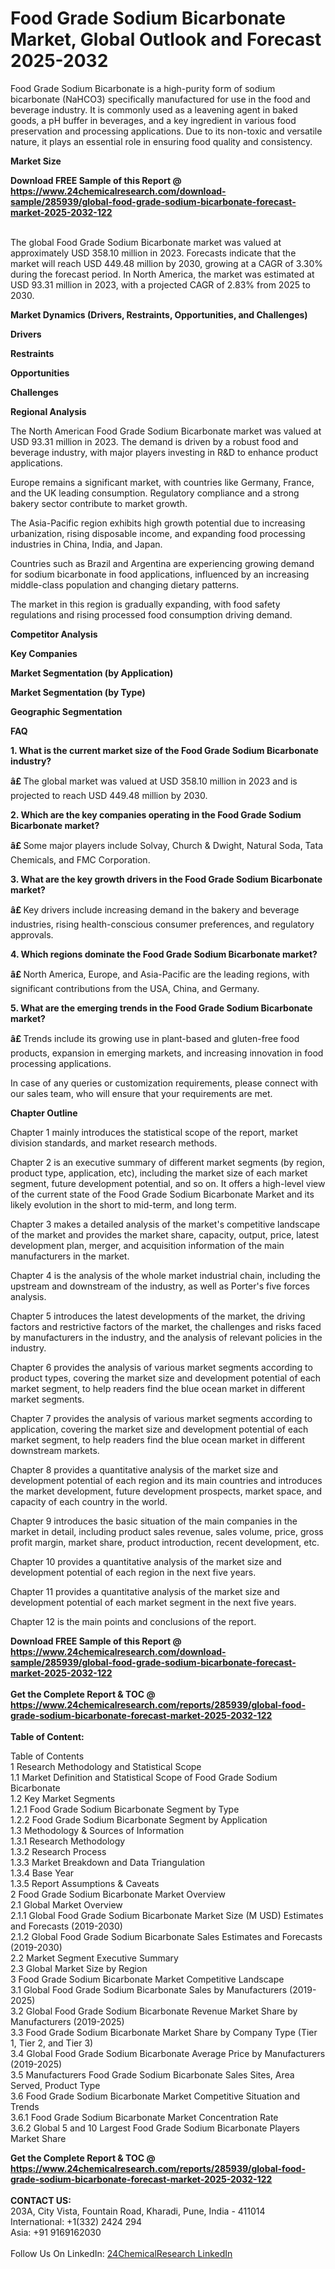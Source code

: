 <h1>Food Grade Sodium Bicarbonate Market, Global Outlook and Forecast 2025-2032</h1><p>Food Grade Sodium Bicarbonate is a high-purity form of sodium bicarbonate (NaHCO3) specifically manufactured for use in the food and beverage industry. It is commonly used as a leavening agent in baked goods, a pH buffer in beverages, and a key ingredient in various food preservation and processing applications. Due to its non-toxic and versatile nature, it plays an essential role in ensuring food quality and consistency.</p><p>
<strong>Market Size</strong></p><p>
</p><div><b>Download FREE Sample of this Report @ 
            <a href="https://www.24chemicalresearch.com/download-sample/285939/global-food-grade-sodium-bicarbonate-forecast-market-2025-2032-122">
            https://www.24chemicalresearch.com/download-sample/285939/global-food-grade-sodium-bicarbonate-forecast-market-2025-2032-122</a></b></div><br><p>The global Food Grade Sodium Bicarbonate market was valued at approximately USD 358.10 million in 2023. Forecasts indicate that the market will reach USD 449.48 million by 2030, growing at a CAGR of 3.30% during the forecast period. In North America, the market was estimated at USD 93.31 million in 2023, with a projected CAGR of 2.83% from 2025 to 2030.</p><p>
<strong>Market Dynamics (Drivers, Restraints, Opportunities, and Challenges)</strong></p><p>
<strong>Drivers</strong></p><p>
</p><p>
<strong>Restraints</strong></p><p>
</p><p>
<strong>Opportunities</strong></p><p>
</p><p>
<strong>Challenges</strong></p><p>
</p><p>
<strong>Regional Analysis</strong></p><p>
</p><p>
</p><p>The North American Food Grade Sodium Bicarbonate market was valued at USD 93.31 million in 2023. The demand is driven by a robust food and beverage industry, with major players investing in R&amp;D to enhance product applications.</p><p>
</p><p>
</p><p>Europe remains a significant market, with countries like Germany, France, and the UK leading consumption. Regulatory compliance and a strong bakery sector contribute to market growth.</p><p>
</p><p>
</p><p>The Asia-Pacific region exhibits high growth potential due to increasing urbanization, rising disposable income, and expanding food processing industries in China, India, and Japan.</p><p>
</p><p>
</p><p>Countries such as Brazil and Argentina are experiencing growing demand for sodium bicarbonate in food applications, influenced by an increasing middle-class population and changing dietary patterns.</p><p>
</p><p>
</p><p>The market in this region is gradually expanding, with food safety regulations and rising processed food consumption driving demand.</p><p>
<strong>Competitor Analysis</strong></p><p>
<strong>Key Companies</strong></p><p>
</p><p>
<strong>Market Segmentation (by Application)</strong></p><p>
</p><p>
<strong>Market Segmentation (by Type)</strong></p><p>
</p><p>
<strong>Geographic Segmentation</strong></p><p>
</p><p>
<strong>FAQ </strong></p><p>
</p><p><strong>1. What is the current market size of the Food Grade Sodium Bicarbonate industry?</strong></p><p>
<strong>â£ </strong>The global market was valued at USD 358.10 million in 2023 and is projected to reach USD 449.48 million by 2030.</p><p>
</p><p><strong>2. Which are the key companies operating in the Food Grade Sodium Bicarbonate market?</strong></p><p>
<strong>â£ </strong>Some major players include Solvay, Church &amp; Dwight, Natural Soda, Tata Chemicals, and FMC Corporation.</p><p>
</p><p><strong>3. What are the key growth drivers in the Food Grade Sodium Bicarbonate market?</strong></p><p>
<strong>â£ </strong>Key drivers include increasing demand in the bakery and beverage industries, rising health-conscious consumer preferences, and regulatory approvals.</p><p>
</p><p><strong>4. Which regions dominate the Food Grade Sodium Bicarbonate market?</strong></p><p>
<strong>â£ </strong>North America, Europe, and Asia-Pacific are the leading regions, with significant contributions from the USA, China, and Germany.</p><p>
</p><p><strong>5. What are the emerging trends in the Food Grade Sodium Bicarbonate market?</strong></p><p>
<strong>â£ </strong>Trends include its growing use in plant-based and gluten-free food products, expansion in emerging markets, and increasing innovation in food processing applications.</p><p>
</p><p>
</p><p>
In case of any queries or customization requirements, please connect with our sales team, who will ensure that your requirements are met.</p><p>
<strong>Chapter Outline</strong></p><p>
Chapter 1 mainly introduces the statistical scope of the report, market division standards, and market research methods.</p><p>
Chapter 2 is an executive summary of different market segments (by region, product type, application, etc), including the market size of each market segment, future development potential, and so on. It offers a high-level view of the current state of the Food Grade Sodium Bicarbonate Market and its likely evolution in the short to mid-term, and long term.</p><p>
Chapter 3 makes a detailed analysis of the market's competitive landscape of the market and provides the market share, capacity, output, price, latest development plan, merger, and acquisition information of the main manufacturers in the market.</p><p>
Chapter 4 is the analysis of the whole market industrial chain, including the upstream and downstream of the industry, as well as Porter's five forces analysis.</p><p>
Chapter 5 introduces the latest developments of the market, the driving factors and restrictive factors of the market, the challenges and risks faced by manufacturers in the industry, and the analysis of relevant policies in the industry.</p><p>
Chapter 6 provides the analysis of various market segments according to product types, covering the market size and development potential of each market segment, to help readers find the blue ocean market in different market segments.</p><p>
Chapter 7 provides the analysis of various market segments according to application, covering the market size and development potential of each market segment, to help readers find the blue ocean market in different downstream markets.</p><p>
Chapter 8 provides a quantitative analysis of the market size and development potential of each region and its main countries and introduces the market development, future development prospects, market space, and capacity of each country in the world.</p><p>
Chapter 9 introduces the basic situation of the main companies in the market in detail, including product sales revenue, sales volume, price, gross profit margin, market share, product introduction, recent development, etc.</p><p>
Chapter 10 provides a quantitative analysis of the market size and development potential of each region in the next five years.</p><p>
Chapter 11 provides a quantitative analysis of the market size and development potential of each market segment in the next five years.</p><p>
Chapter 12 is the main points and conclusions of the report.</p><div><b>Download FREE Sample of this Report @ 
            <a href="https://www.24chemicalresearch.com/download-sample/285939/global-food-grade-sodium-bicarbonate-forecast-market-2025-2032-122">
            https://www.24chemicalresearch.com/download-sample/285939/global-food-grade-sodium-bicarbonate-forecast-market-2025-2032-122</a></b></div><br><div><b>Get the Complete Report & TOC @ 
            <a href="https://www.24chemicalresearch.com/reports/285939/global-food-grade-sodium-bicarbonate-forecast-market-2025-2032-122">
            https://www.24chemicalresearch.com/reports/285939/global-food-grade-sodium-bicarbonate-forecast-market-2025-2032-122</a></b></div><br>
            <b>Table of Content:</b><p>Table of Contents<br />
1 Research Methodology and Statistical Scope<br />
1.1 Market Definition and Statistical Scope of Food Grade Sodium Bicarbonate<br />
1.2 Key Market Segments<br />
1.2.1 Food Grade Sodium Bicarbonate Segment by Type<br />
1.2.2 Food Grade Sodium Bicarbonate Segment by Application<br />
1.3 Methodology & Sources of Information<br />
1.3.1 Research Methodology<br />
1.3.2 Research Process<br />
1.3.3 Market Breakdown and Data Triangulation<br />
1.3.4 Base Year<br />
1.3.5 Report Assumptions & Caveats<br />
2 Food Grade Sodium Bicarbonate Market Overview<br />
2.1 Global Market Overview<br />
2.1.1 Global Food Grade Sodium Bicarbonate Market Size (M USD) Estimates and Forecasts (2019-2030)<br />
2.1.2 Global Food Grade Sodium Bicarbonate Sales Estimates and Forecasts (2019-2030)<br />
2.2 Market Segment Executive Summary<br />
2.3 Global Market Size by Region<br />
3 Food Grade Sodium Bicarbonate Market Competitive Landscape<br />
3.1 Global Food Grade Sodium Bicarbonate Sales by Manufacturers (2019-2025)<br />
3.2 Global Food Grade Sodium Bicarbonate Revenue Market Share by Manufacturers (2019-2025)<br />
3.3 Food Grade Sodium Bicarbonate Market Share by Company Type (Tier 1, Tier 2, and Tier 3)<br />
3.4 Global Food Grade Sodium Bicarbonate Average Price by Manufacturers (2019-2025)<br />
3.5 Manufacturers Food Grade Sodium Bicarbonate Sales Sites, Area Served, Product Type<br />
3.6 Food Grade Sodium Bicarbonate Market Competitive Situation and Trends<br />
3.6.1 Food Grade Sodium Bicarbonate Market Concentration Rate<br />
3.6.2 Global 5 and 10 Largest Food Grade Sodium Bicarbonate Players Market Share </p><div><b>Get the Complete Report & TOC @ 
            <a href="https://www.24chemicalresearch.com/reports/285939/global-food-grade-sodium-bicarbonate-forecast-market-2025-2032-122">
            https://www.24chemicalresearch.com/reports/285939/global-food-grade-sodium-bicarbonate-forecast-market-2025-2032-122</a></b></div><br><b>CONTACT US:</b><br>
            203A, City Vista, Fountain Road, Kharadi, Pune, India - 411014<br>
            International: +1(332) 2424 294<br>
            Asia: +91 9169162030 <br><br>
            Follow Us On LinkedIn: <a href="https://www.linkedin.com/company/24chemicalresearch/">24ChemicalResearch LinkedIn</a>